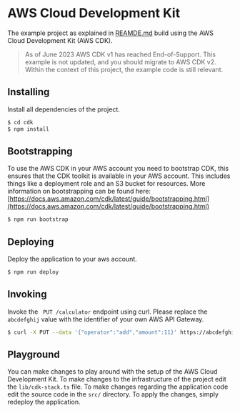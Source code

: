 AWS Cloud Development Kit
===

The example project as explained in [REAMDE.md](../README.md) build using the AWS Cloud Development Kit (AWS CDK).

> As of June 2023 AWS CDK v1 has reached End-of-Support. This example is not updated, and you should migrate to AWS CDK v2. Within the context of this project, the example code is still relevant.

## Installing
Install all dependencies of the project.
```bash
$ cd cdk
$ npm install
```

## Bootstrapping
To use the AWS CDK in your AWS account you need to bootstrap CDK, this ensures that the CDK toolkit is available in your AWS account. This includes things like a deployment role and an S3 bucket for resources. More information on bootstrapping can be found here: [https://docs.aws.amazon.com/cdk/latest/guide/bootstrapping.html](https://docs.aws.amazon.com/cdk/latest/guide/bootstrapping.html) 
```bash
$ npm run bootstrap
```

## Deploying
Deploy the application to your aws account.
```bash
$ npm run deploy
```

## Invoking
Invoke the ` PUT /calculator` endpoint using curl. Please replace the `abcdefghij` value with the identifier of your own AWS API Gateway.
```bash
$ curl -X PUT --data '{"operator":"add","amount":11}' https://abcdefghij.execute-api.eu-west-1.amazonaws.com/prod/calculator
```

## Playground
You can make changes to play around with the setup of the AWS Cloud Development Kit. To make changes to the infrastructure of the project edit the `lib/cdk-stack.ts` file. To make changes regarding the application code edit the source code in the `src/` directory. To apply the changes, simply redeploy the application.
